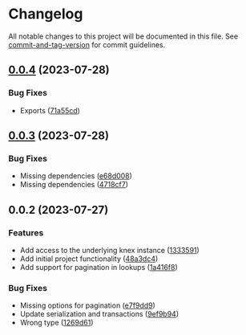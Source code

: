 # Changelog

All notable changes to this project will be documented in this file. See [commit-and-tag-version](https://github.com/absolute-version/commit-and-tag-version) for commit guidelines.

## [0.0.4](https://github.com/aerotoad/nebra/compare/v0.0.3...v0.0.4) (2023-07-28)


### Bug Fixes

* Exports ([71a55cd](https://github.com/aerotoad/nebra/commit/71a55cd583354bb58b8fc7acc10708453e69639f))

## [0.0.3](https://github.com/aerotoad/nebra/compare/v0.0.2...v0.0.3) (2023-07-28)


### Bug Fixes

* Missing dependencies ([e68d008](https://github.com/aerotoad/nebra/commit/e68d00869e464c4108bf1d58fc6c3dc29c69a8ef))
* Missing dependencies ([4718cf7](https://github.com/aerotoad/nebra/commit/4718cf7727ed4b053d18603b2aacef2945d9eea1))

## 0.0.2 (2023-07-27)


### Features

* Add access to the underlying knex instance ([1333591](https://github.com/aerotoad/nebra/commit/1333591ad8a1a936587862c4e21b0b91815c5ae3))
* Add initial project functionality ([48a3dc4](https://github.com/aerotoad/nebra/commit/48a3dc47b40ca9c655d271e9091b9b9cc6f9eaf5))
* Add support for pagination in lookups ([1a416f8](https://github.com/aerotoad/nebra/commit/1a416f87dc3ba642016114b523711f535c0e07a8))


### Bug Fixes

* Missing options for pagination ([e7f9dd9](https://github.com/aerotoad/nebra/commit/e7f9dd9eea3427b2eb5d2b06297bc54c985313cf))
* Update serialization and transactions ([9ef9b94](https://github.com/aerotoad/nebra/commit/9ef9b942bbf56d0c85a313ada92137df35ff440c))
* Wrong type ([1269d61](https://github.com/aerotoad/nebra/commit/1269d6133d6845a3201def3b3721041a1868c635))
